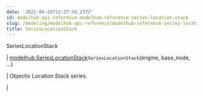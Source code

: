 ```yaml
---
date: '2022-04-26T12:27:56.237Z'
id: modelhub-api-reference-modelhub-reference-series-location-stack
slug: /modeling/modelhub-api-reference/modelhub-reference-series-location-stack/
title: SeriesLocationStack
---
```


SeriesLocationStack

| [modelhub.SeriesLocationStack](#modelhub.SeriesLocationStack)`SeriesLocationStack`(engine, base_node, ...)

 | Objectiv Location Stack series.

 |
